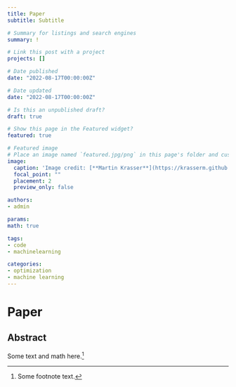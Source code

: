 ```yaml
---
title: Paper 
subtitle: Subtitle

# Summary for listings and search engines
summary: ! 

# Link this post with a project
projects: []

# Date published
date: "2022-08-17T00:00:00Z"

# Date updated
date: "2022-08-17T00:00:00Z"

# Is this an unpublished draft?
draft: true 

# Show this page in the Featured widget?
featured: true

# Featured image
# Place an image named `featured.jpg/png` in this page's folder and customize its options here.
image:
  caption: 'Image credit: [**Martin Krasser**](https://krasserm.github.io/2018/03/21/bayesian-optimization/)'
  focal_point: ""
  placement: 2
  preview_only: false

authors:
- admin

params:
math: true

tags:
- code
- machinelearning

categories:
- optimization
- machine learning
---
```


# Paper

## Abstract

Some text and math here.[^1]

[^1]: Some footnote text.

